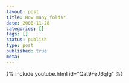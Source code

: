 ```yaml
---
layout: post
title: How many folds?
date: 2008-11-28
categories: []
tags: []
status: publish
type: post
published: true
meta:
---
```

{% include youtube.html id="Qat9FeJ6qIg" %}
